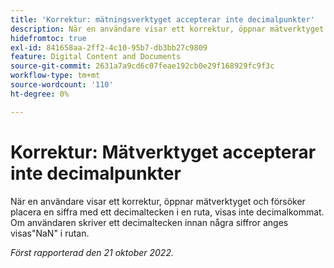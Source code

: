 ```yaml
---
title: 'Korrektur: mätningsverktyget accepterar inte decimalpunkter'
description: När en användare visar ett korrektur, öppnar mätverktyget och försöker placera en siffra med ett decimaltecken i en ruta, visas inte decimalkommat. Om användaren skriver ett decimaltecken innan några siffror anges visas NaN i rutan.
hidefromtoc: true
exl-id: 841658aa-2ff2-4c10-95b7-db3bb27c9809
feature: Digital Content and Documents
source-git-commit: 2631a7a9cd6c07feae192cb0e29f168929fc9f3c
workflow-type: tm+mt
source-wordcount: '110'
ht-degree: 0%

---
```


# Korrektur: Mätverktyget accepterar inte decimalpunkter

<!--Requested article.This article is on the WF and WFP TOC. -->

När en användare visar ett korrektur, öppnar mätverktyget och försöker placera en siffra med ett decimaltecken i en ruta, visas inte decimalkommat. Om användaren skriver ett decimaltecken innan några siffror anges visas&quot;NaN&quot; i rutan.

_Först rapporterad den 21 oktober 2022._
